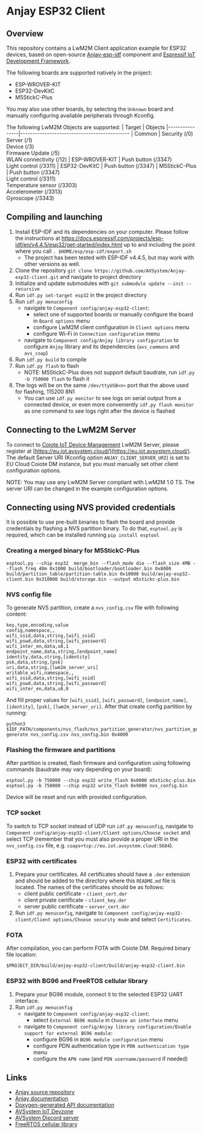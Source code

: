 # Anjay ESP32 Client
## Overview
This repository contains a LwM2M Client application example for ESP32 devices, based on open-source [Anjay-esp-idf](https://github.com/AVSystem/Anjay-esp-idf) component and [Espressif IoT Development Framework](https://github.com/espressif/esp-idf).

The following boards are supported natively in the project:
- ESP-WROVER-KIT
- ESP32-DevKitC
- M5StickC-Plus

You may also use other boards, by selecting the `Unknown` board and manually configuring available peripherals through Kconfig.

The following LwM2M Objects are supported:
| Target         | Objects
|----------------|---------------------------------------------
| Common         | Security (/0)<br>Server (/1)<br>Device (/3)<br>Firmware Update (/5)<br>WLAN connectivity (/12)
| ESP-WROVER-KIT | Push button (/3347)<br>Light control (/3311)
| ESP32-DevKitC  | Push button (/3347)
| M5StickC-Plus  | Push button (/3347)<br>Light control (/3311)<br>Temperature sensor (/3303)<br>Accelerometer (/3313)<br>Gyroscope (/3343)

## Compiling and launching
1. Install ESP-IDF and its dependencies on your computer. Please follow the instructions at https://docs.espressif.com/projects/esp-idf/en/v4.4.5/esp32/get-started/index.html up to and including the point where you call `. $HOME/esp/esp-idf/export.sh`
   * The project has been tested with ESP-IDF v4.4.5, but may work with other versions as well.
1. Clone the repository `git clone https://github.com/AVSystem/Anjay-esp32-client.git` and navigate to project directory
1. Initialize and update submodules with `git submodule update --init --recursive`
1. Run `idf.py set-target esp32` in the project directory
1. Run `idf.py menuconfig`
   * navigate to `Component config/anjay-esp32-client`:
     * select one of supported boards or manually configure the board in `Board options` menu
     * configure LwM2M client configuration in `Client options` menu
     * configure Wi-Fi in `Connection configuration` menu
   * navigate to `Component config/Anjay library configuration` to configure `Anjay`
     library and its dependencies (`avs_commons` and `avs_coap`)
1. Run `idf.py build` to compile
1. Run `idf.py flash` to flash
   * NOTE: M5StickC-Plus does not support default baudrate, run `idf.py -b 750000 flash` to flash it
1. The logs will be on the same `/dev/ttyUSB<n>` port that the above used for flashing, 115200 8N1
   * You can use `idf.py monitor` to see logs on serial output from a connected device, or even more conveniently `idf.py flash monitor` as one command to see logs right after the device is flashed

## Connecting to the LwM2M Server
To connect to [Coiote IoT Device Management](https://www.avsystem.com/products/coiote-iot-device-management-platform/) LwM2M Server, please register at [https://eu.iot.avsystem.cloud/](https://eu.iot.avsystem.cloud/). The default Server URI (Kconfig option `ANJAY_CLIENT_SERVER_URI`) is set to EU Cloud Coiote DM instance, but you must manually set other client configuration options.

NOTE: You may use any LwM2M Server compliant with LwM2M 1.0 TS. The server URI
can be changed in the example configuration options.

## Connecting using NVS provided credentials
It is possible to use pre-built binaries to flash the board and provide credentials by flashing a NVS partition binary.
To do that, `esptool.py` is required, which can be installed running `pip install esptool`

### Creating a merged binary for M5StickC-Plus
```
esptool.py --chip esp32  merge_bin --flash_mode dio --flash_size 4MB --flash_freq 40m 0x1000 build/bootloader/bootloader.bin 0x8000 build/partition_table/partition-table.bin 0x10000 build/anjay-esp32-client.bin 0x310000 build/storage.bin --output m5stickc-plus.bin
```
### NVS config file
To generate NVS partition, create a `nvs_config.csv` file with following content:
```
key,type,encoding,value
config,namespace,,
wifi_ssid,data,string,[wifi_ssid]
wifi_pswd,data,string,[wifi_password]
wifi_inter_en,data,u8,1
endpoint_name,data,string,[endpoint_name]
identity,data,string,[identity]
psk,data,string,[psk]
uri,data,string,[lwm2m_server_uri]
writable_wifi,namespace,,
wifi_ssid,data,string,[wifi_ssid]
wifi_pswd,data,string,[wifi_password]
wifi_inter_en,data,u8,0
```
And fill proper values for `[wifi_ssid]`, `[wifi_password]`, `[endpoint_name]`, `[identity]`, `[psk]`, `[lwm2m_server_uri]`.
After that create config partition by running:
```
python3 $IDF_PATH/components/nvs_flash/nvs_partition_generator/nvs_partition_gen.py generate nvs_config.csv nvs_config.bin 0x4000
```
### Flashing the firmware and partitions
After partition is created, flash firmware and configuration using following commands (baudrate may vary depending on your board):
```
esptool.py -b 750000 --chip esp32 write_flash 0x0000 m5stickc-plus.bin
esptool.py -b 750000 --chip esp32 write_flash 0x9000 nvs_config.bin
```
Device will be reset and run with provided configuration.
### TCP socket
To switch to TCP socket instead of UDP run `idf.py menuconfig`, navigate to `Component config/anjay-esp32-client/Client options/Choose socket` and select TCP (remember that you must also provide a proper URI in the `nvs_config.csv` file, e.g. `coaps+tcp://eu.iot.avsystem.cloud:5684`).
### ESP32 with certificates
1. Prepare your certificates. All certificates should have a `.der` extension and should be added to the directory where this `README.md` file is located. The names of the certificates should be as follows:
   * client public certificate - `client_cert.der`
   * client private certificate - `client_key.der`
   * server public certificate - `server_cert.der`
1. Run `idf.py menuconfig`, navigate to `Component config/anjay-esp32-client/Client options/Choose security mode` and select `Certificates`.
### FOTA
After compilation, you can perform FOTA with Coiote DM. Required binary file location:
```
$PROJECT_DIR/build/anjay-esp32-client/build/anjay-esp32-client.bin
```
### ESP32 with BG96 and FreeRTOS cellular library
1. Prepare your BG96 module, connect it to the selected ESP32 UART interface.
1. Run `idf.py menuconfig`
   * navigate to `Component config/anjay-esp32-client`:
      * select `External BG96 module` in `Choose an interface` menu
   * navigate to `Component config/Anjay library configuration/Enable support for external BG96 module`:
      * configure BG96 in `BG96 module configuration` menu
      * configure PDN authentication type in `PDN authentication type` menu
      * configure the `APN name` (and `PDN username/password` if needed)

## Links
* [Anjay source repository](https://github.com/AVSystem/Anjay)
* [Anjay documentation](https://avsystem.github.io/Anjay-doc/index.html)
* [Doxygen-generated API documentation](https://avsystem.github.io/Anjay-doc/api/index.html)
* [AVSystem IoT Devzone](https://iotdevzone.avsystem.com/)
* [AVSystem Discord server](https://discord.avsystem.com)
* [FreeRTOS cellular library](https://www.freertos.org/cellular/index.html)
